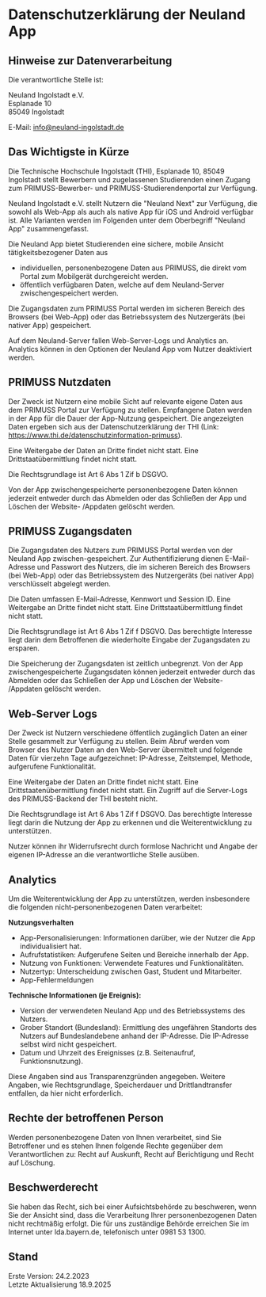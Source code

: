 # Datenschutzerklärung der Neuland App

## Hinweise zur Datenverarbeitung

Die verantwortliche Stelle ist:

Neuland Ingolstadt e.V.\
Esplanade 10\
85049 Ingolstadt

E-Mail: info@neuland-ingolstadt.de

## Das Wichtigste in Kürze

Die Technische Hochschule Ingolstadt (THI), Esplanade 10, 85049 Ingolstadt stellt Bewerbern und zugelassenen Studierenden einen Zugang zum PRIMUSS-Bewerber- und PRIMUSS-Studierendenportal zur Verfügung.

Neuland Ingolstadt e.V. stellt Nutzern die "Neuland Next" zur Verfügung, die sowohl als Web-App als auch als native App für iOS und Android verfügbar ist. Alle Varianten werden im Folgenden unter dem Oberbegriff "Neuland App" zusammengefasst.

Die Neuland App bietet Studierenden eine sichere, mobile Ansicht tätigkeitsbezogener Daten aus

- individuellen, personenbezogene Daten aus PRIMUSS, die direkt vom Portal zum Mobilgerät durchgereicht werden.
- öffentlich verfügbaren Daten, welche auf dem Neuland-Server zwischengespeichert werden.

Die Zugangsdaten zum PRIMUSS Portal werden im sicheren Bereich des Browsers (bei Web-App) oder das Betriebssystem des Nutzergeräts (bei nativer App) gespeichert.

Auf dem Neuland-Server fallen Web-Server-Logs und Analytics an. Analytics können in den Optionen der Neuland App vom Nutzer deaktiviert werden.

## PRIMUSS Nutzdaten

Der Zweck ist Nutzern eine mobile Sicht auf relevante eigene Daten aus dem PRIMUSS Portal zur Verfügung zu stellen.
Empfangene Daten werden in der App für die Dauer der App-Nutzung gespeichert.
Die angezeigten Daten ergeben sich aus der Datenschutzerklärung der THI (Link: https://www.thi.de/datenschutzinformation-primuss).

Eine Weitergabe der Daten an Dritte findet nicht statt. Eine Drittstaatübermittlung findet nicht statt.

Die Rechtsgrundlage ist Art 6 Abs 1 Zif b DSGVO.

Von der App zwischengespeicherte personenbezogene Daten können jederzeit entweder durch das Abmelden oder das Schließen der App und Löschen der Website- /Appdaten gelöscht werden.

## PRIMUSS Zugangsdaten

Die Zugangsdaten des Nutzers zum PRIMUSS Portal werden von der Neuland App zwischen-gespeichert.
Zur Authentifizierung dienen E-Mail-Adresse und Passwort des Nutzers, die im sicheren Bereich des Browsers (bei Web-App) oder das Betriebssystem des Nutzergeräts (bei nativer App) verschlüsselt abgelegt werden.

Die Daten umfassen E-Mail-Adresse, Kennwort und Session ID. Eine Weitergabe an Dritte findet nicht statt.
Eine Drittstaatübermittlung findet nicht statt.

Die Rechtsgrundlage ist Art 6 Abs 1 Zif f DSGVO. Das berechtigte Interesse liegt darin dem Betroffenen die wiederholte Eingabe der Zugangsdaten zu ersparen.

Die Speicherung der Zugangsdaten ist zeitlich unbegrenzt.
Von der App zwischengespeicherte Zugangsdaten können jederzeit entweder durch das Abmelden oder das Schließen der App und Löschen der Website- /Appdaten gelöscht werden.

## Web-Server Logs

Der Zweck ist Nutzern verschiedene öffentlich zugänglich Daten an einer Stelle gesammelt zur Verfügung zu stellen.
Beim Abruf werden vom Browser des Nutzer Daten an den Web-Server übermittelt und folgende Daten für vierzehn Tage aufgezeichnet: IP-Adresse, Zeitstempel, Methode, aufgerufene Funktionalität.

Eine Weitergabe der Daten an Dritte findet nicht statt.
Eine Drittstaatenübermittlung findet nicht statt. Ein Zugriff auf die Server-Logs des PRIMUSS-Backend der THI besteht nicht.

Die Rechtsgrundlage ist Art 6 Abs 1 Zif f DSGVO. Das berechtigte Interesse liegt darin die Nutzung der App zu erkennen und die Weiterentwicklung zu unterstützen.

Nutzer können ihr Widerrufsrecht durch formlose Nachricht und Angabe der eigenen IP-Adresse an die verantwortliche Stelle ausüben.

## Analytics

Um die Weiterentwicklung der App zu unterstützen, werden insbesondere die folgenden nicht-personenbezogenen Daten verarbeitet:

**Nutzungsverhalten**

- App-Personalisierungen: Informationen darüber, wie der Nutzer die App individualisiert hat.
- Aufrufstatistiken: Aufgerufene Seiten und Bereiche innerhalb der App.
- Nutzung von Funktionen: Verwendete Features und Funktionalitäten.
- Nutzertyp: Unterscheidung zwischen Gast, Student und Mitarbeiter.
- App-Fehlermeldungen

**Technische Informationen (je Ereignis):**

- Version der verwendeten Neuland App und des Betriebssystems des Nutzers.
- Grober Standort (Bundesland): Ermittlung des ungefähren Standorts des Nutzers auf Bundeslandebene anhand der IP-Adresse. Die IP-Adresse selbst wird nicht gespeichert.
- Datum und Uhrzeit des Ereignisses (z.B. Seitenaufruf, Funktionsnutzung).

Diese Angaben sind aus Transparenzgründen angegeben.
Weitere Angaben, wie Rechtsgrundlage, Speicherdauer und Drittlandtransfer entfallen, da hier nicht erforderlich.

## Rechte der betroffenen Person

Werden personenbezogene Daten von Ihnen verarbeitet, sind Sie Betroffener und es stehen Ihnen folgende Rechte gegenüber dem Verantwortlichen zu: Recht auf Auskunft, Recht auf Berichtigung und Recht auf Löschung.

## Beschwerderecht

Sie haben das Recht, sich bei einer Aufsichtsbehörde zu beschweren, wenn Sie der Ansicht sind, dass die Verarbeitung Ihrer personenbezogenen Daten nicht rechtmäßig erfolgt.
Die für uns zuständige Behörde erreichen Sie im Internet unter lda.bayern.de, telefonisch unter 0981 53 1300.

## Stand

Erste Version: 24.2.2023\
Letzte Aktualisierung 18.9.2025
